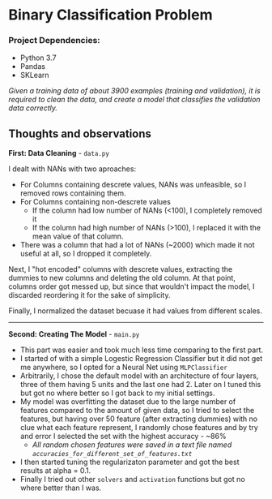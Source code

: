 # Binary Classification Problem

### Project Dependencies:

- Python 3.7
- Pandas
- SKLearn

*Given a training data of about 3900 examples (training and validation), it is required to clean the data, and create a model that classifies the validation data correctly.*

## Thoughts and observations

**First: Data Cleaning** - `data.py`

I dealt with NANs with two aproaches:

- For Columns containing descrete values, NANs was unfeasible, so I removed rows containing them.
- For Columns containing non-descrete values
	- If the column had low number of NANs (<100), I completely removed it
	- If the column had high number of NANs (>100), I replaced it with the mean value of that column.
- There was a column that had a lot of NANs (~2000) which made it not useful at all, so I dropped it completely.


Next, I "hot encoded" columns with descrete values, extracting the dummies to new columns and deleting the old column.
At that point, columns order got messed up, but since that wouldn't impact the model, I discarded reordering it for the sake of simplicity.

Finally, I normalized the dataset becuase it had values from different scales.

-------------

**Second: Creating The Model** - `main.py`

- This part was easier and took much less time comparing to the first part.
- I started of with a simple Logestic Regression Classifier but it did not get me anywhere, so I opted for a Neural Net using `MLPClassifier`
- Arbitrarily, I chose the default model with an architecture of four layers, three of them having 5 units and the last one had 2. Later on I tuned this but got no where better so I got back to my initial settings.
- My model was overfitting the dataset due to the large number of features compared to the amount of given data, so I tried to select the features, but having over 50 feature (after extracting dummies) with no clue what each feature represent, I randomly chose features and by try and error I selected the set with the highest accuracy - ~86%
	- *All random chosen features were saved in a text file named `accuracies_for_different_set_of_features.txt`*
- I then started tuning the regularizaton parameter and got the best results at alpha = 0.1.
- Finally I tried out other `solvers` and `activation` functions but got no where better than I was.